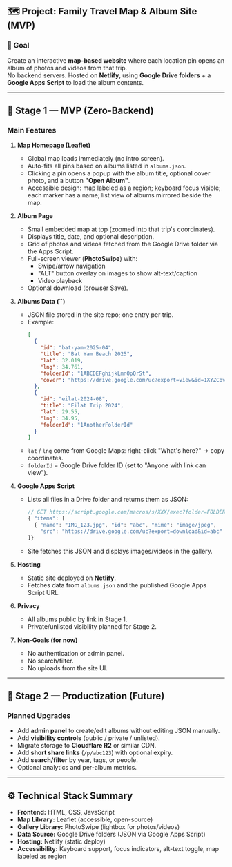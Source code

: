 ## 🗺️ Project: Family Travel Map & Album Site (MVP)

### 🎯 Goal

Create an interactive **map-based website** where each location pin opens an album of photos and videos from that trip.\
No backend servers. Hosted on **Netlify**, using **Google Drive folders** + a **Google Apps Script** to load the album contents.

---

## 🔹 Stage 1 — MVP (Zero-Backend)

### Main Features

1. **Map Homepage (Leaflet)**

   - Global map loads immediately (no intro screen).
   - Auto-fits all pins based on albums listed in `albums.json`.
   - Clicking a pin opens a popup with the album title, optional cover photo, and a button **"Open Album"**.
   - Accessible design: map labeled as a region; keyboard focus visible; each marker has a name; list view of albums mirrored beside the map.

2. **Album Page**

   - Small embedded map at top (zoomed into that trip's coordinates).
   - Displays title, date, and optional description.
   - Grid of photos and videos fetched from the Google Drive folder via the Apps Script.
   - Full-screen viewer (**PhotoSwipe**) with:
     - Swipe/arrow navigation
     - "ALT" button overlay on images to show alt-text/caption
     - Video playback
   - Optional download (browser Save).

3. **Albums Data (**``**)**

   - JSON file stored in the site repo; one entry per trip.
   - Example:
     ```json
     [
       {
         "id": "bat-yam-2025-04",
         "title": "Bat Yam Beach 2025",
         "lat": 32.019,
         "lng": 34.761,
         "folderId": "1ABCDEFghijkLmnOpQrSt",
         "cover": "https://drive.google.com/uc?export=view&id=1XYZCoverPhoto"
       },
       {
         "id": "eilat-2024-08",
         "title": "Eilat Trip 2024",
         "lat": 29.55,
         "lng": 34.95,
         "folderId": "1AnotherFolderId"
       }
     ]
     ```
   - `lat` / `lng` come from Google Maps: right-click "What's here?" → copy coordinates.
   - `folderId` = Google Drive folder ID (set to "Anyone with link can view").

4. **Google Apps Script**

   - Lists all files in a Drive folder and returns them as JSON:
     ```js
     // GET https://script.google.com/macros/s/XXX/exec?folder=FOLDER_ID
     { "items": [
       { "name": "IMG_123.jpg", "id": "abc", "mime": "image/jpeg",
         "src": "https://drive.google.com/uc?export=download&id=abc" }
     ]}
     ```
   - Site fetches this JSON and displays images/videos in the gallery.

5. **Hosting**

   - Static site deployed on **Netlify**.
   - Fetches data from `albums.json` and the published Google Apps Script URL.

6. **Privacy**

   - All albums public by link in Stage 1.
   - Private/unlisted visibility planned for Stage 2.

7. **Non-Goals (for now)**

   - No authentication or admin panel.
   - No search/filter.
   - No uploads from the site UI.

---

## 🔹 Stage 2 — Productization (Future)

### Planned Upgrades

- Add **admin panel** to create/edit albums without editing JSON manually.
- Add **visibility controls** (public / private / unlisted).
- Migrate storage to **Cloudflare R2** or similar CDN.
- Add **short share links** (`/p/abc123`) with optional expiry.
- Add **search/filter** by year, tags, or people.
- Optional analytics and per-album metrics.

---

## ⚙️ Technical Stack Summary

- **Frontend:** HTML, CSS, JavaScript
- **Map Library:** Leaflet (accessible, open-source)
- **Gallery Library:** PhotoSwipe (lightbox for photos/videos)
- **Data Source:** Google Drive folders (JSON via Google Apps Script)
- **Hosting:** Netlify (static deploy)
- **Accessibility:** Keyboard support, focus indicators, alt-text toggle, map labeled as region

